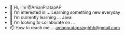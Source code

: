 - 👋 Hi, I’m @AmanPratapAP
- 👀 I’m interested in ... Learning something new everyday
- 🌱 I’m currently learning ... Java
- 💞️ I’m looking to collaborate on ...
- 📫 How to reach me ... amanpratapsinghhh@gmail.com

<!---
AmanPratapAP/AmanPratapAP is a ✨ special ✨ repository because its `README.md` (this file) appears on your GitHub profile.
You can click the Preview link to take a look at your changes.
--->
